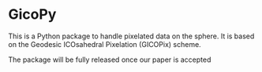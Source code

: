 # GicoPy

This is a Python package to handle pixelated data on the sphere. It is based on the Geodesic ICOsahedral Pixelation (GICOPix) scheme.

The package will be fully released once our paper is accepted
